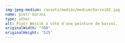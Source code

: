 ```yaml
---
img-jpeg-medium: /assets/medias/medium/barzoi02.jpg
name: piotr-barzoï
type: other
alt: Piotr Wojcik à côté d'une peinture de barzoï.
originalWidth: "700"
originalHeight: "525"
---
```

